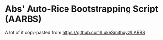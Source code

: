 # Abs' Auto-Rice Bootstrapping Script (AARBS)
A lot of it copy-pasted from https://github.com/LukeSmithxyz/LARBS
